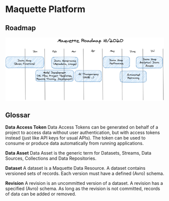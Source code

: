 # Maquette Platform

## Roadmap

![Maquette Hub Roadmap](./docs/resources/roadmap.png)

## Glossar

**Data Access Token**
Data Access Tokens can be generated on behalf of a project to access data without user authentication, but with access tokens instead (just like API keys for usual APIs). The token can be used to consume or produce data automatically from running applications.

**Data Asset**
Data Asset is the generic term for Datasets, Streams, Data Sources, Collections and Data Repositories.

**Dataset**
A dataset is a Maquette Data Resource. A dataset contains versioned sets of records. Each version must have a defined (Avro) schema.

**Revision**
A revision is an uncommitted version of a dataset. A revision has a specified (Avro) schema. As long as the revision is not committed, records of data can be added or removed.